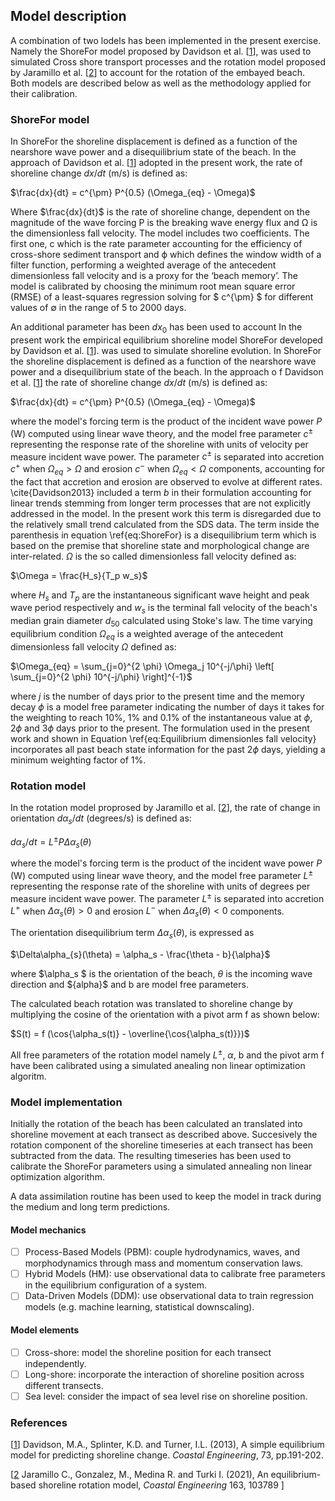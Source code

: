 ## Model description

[](https://github.com/ShoreShop/ShoreModel_Benchmark/blob/main/submissions/ShoreFor/README.md#model-description)

A combination of two lodels has been implemented in the present exercise. Namely the ShoreFor model proposed by Davidson et al. [[1](https://doi.org/10.1016/j.coastaleng.2012.11.002)], was used to simulated Cross shore transport processes and the rotation model proposed by Jaramillo et al. [[2](https://doi.org/10.1016/j.coastaleng.2020.103789)] to account for the rotation of the embayed beach. Both models are described below as well as the methodology applied for their calibration.

### ShoreFor model

In ShoreFor the shoreline displacement is defined as a function of the nearshore wave power and a disequilibrium state of the beach. In the approach of Davidson et al. [[1](https://doi.org/10.1016/j.coastaleng.2012.11.002)] adopted in the present work, the rate of shoreline change $dx/dt$ (m/s) is defined as:

$\frac{dx}{dt} = c^{\pm} P^{0.5} (\Omega_{eq} - \Omega)$

Where $\frac{dx}{dt}$ is the rate of shoreline change, dependent on the magnitude of the wave forcing P is the breaking wave energy flux and  Ω  is the dimensionless fall velocity. The model includes two coefficients. The first one, c which is the rate parameter accounting for the efficiency of cross-shore sediment transport and  ϕ  which defines the window width of a filter function, performing a weighted average of the antecedent dimensionless fall velocity and is a proxy for the ‘beach memory’.  The model is calibrated by choosing the minimum root mean square error (RMSE) of a least-squares regression solving for $ c^{\pm} $ for different values of ∅ in the range of 5 to 2000 days.

An additional parameter has been $dx_0$ has been used to account
In the present work the empirical equilibrium shoreline model ShoreFor developed by Davidson et al. [[1](https://doi.org/10.1016/j.coastaleng.2012.11.002)]. was used to simulate shoreline evolution. In ShoreFor the shoreline displacement is defined as a function of the nearshore wave power and a disequilibrium state of the beach. In the approach o f Davidson et al. [[1](https://doi.org/10.1016/j.coastaleng.2012.11.002)] the rate of shoreline change $dx/dt$ (m/s) is defined as:

$\frac{dx}{dt} = c^{\pm} P^{0.5} (\Omega_{eq} - \Omega)$

where the model's forcing term is the product of the incident wave power $P$ (W) computed using linear wave theory, and the model free parameter $c^{\pm}$ representing the response rate of the shoreline with units of velocity per measure incident wave power. The parameter $c^{\pm}$ is separated into accretion $c^{+}$ when $\Omega_{eq} > \Omega$ and erosion $c^{-}$ when $\Omega_{eq} < \Omega$ components, accounting for the fact that accretion and erosion are observed to evolve at different rates. \cite{Davidson2013} included a term $b$ in their formulation accounting for linear trends stemming from longer term processes that are not explicitly addressed in the model. In the present work this term is disregarded due to the relatively small trend calculated from the SDS data. The term inside the parenthesis in equation \ref{eq:ShoreFor} is a disequilibrium term which is based on the premise that shoreline state and morphological change are inter-related. $\Omega$ is the so called dimensionless fall velocity defined as:

$\Omega = \frac{H_s}{T_p w_s}$

where $H_s$ and $T_p$ are the instantaneous significant wave height and peak wave period respectively and $w_s$ is the terminal fall velocity of the beach's median grain diameter $d_{50}$ calculated using Stoke's law. The time varying equilibrium condition $\Omega_{eq}$ is a weighted average of the antecedent dimensionless fall velocity $\Omega$ defined as:

$\Omega_{eq} =  \sum_{j=0}^{2 \phi} \Omega_j 10^{-j/\phi} \left[  \sum_{j=0}^{2 \phi} 10^{-j/\phi}  \right]^{-1}$

where $j$ is the number of days prior to the present time and the memory decay $\phi$ is a model free parameter indicating the number of days it takes for the weighting to reach 10\%, 1\% and 0.1\% of the instantaneous value at $\phi$, $2\phi$ and $3\phi$ days prior to the present. The formulation used in the present work and shown in Equation \ref{eq:Equilibrium dimensionles fall velocity} incorporates all past beach state information for the past $2\phi$ days, yielding a minimum weighting factor of 1\%.

### Rotation model

In the rotation model proprosed by Jaramillo et al. [[2](https://doi.org/10.1016/j.coastaleng.2020.103789)], the rate of change in orientation  $d\alpha_s/dt$ (degrees/s) is defined as:

$d\alpha_s/dt = L^{\pm} P  \Delta\alpha_{s}(\theta)$

where the model's forcing term is the product of the incident wave power $P$ (W) computed using linear wave theory, and the model free parameter $L^{\pm}$ representing the response rate of the shoreline with units of degrees per measure incident wave power. The parameter $L^{\pm}$ is separated into accretion $L^{+}$ when $\Delta\alpha_{s}(\theta) > 0$ and erosion $L^{-}$ when $\Delta\alpha_{s}(\theta) < 0$ components.

The orientation disequilibrium term $\Delta\alpha_{s}(\theta)$, is expressed as

$\Delta\alpha_{s}(\theta) = \alpha_s - \frac{\theta - b}{\alpha}$

where $\alpha_s $ is the orientation of the beach, $\theta$ is the incoming wave direction and $\{alpha}$ and b are model free parameters.

The calculated beach rotation was translated to shoreline change by multiplying the cosine of the orientation with a pivot arm f as shown below:

$S(t) = f  (\cos{\alpha_s(t)} - \overline{\cos{\alpha_s(t)}})$

All free parameters of the rotation model namely  $L^{\pm}$, $\alpha$, b and the pivot arm f have been calibrated using a simulated anealing non linear optimization algoritm.

### Model implementation

Initially the rotation of the beach has been calculated an translated into shoreline movement at each transect as described above. Succesively the rotation component of the shoreline timeseries at each transect has been subtracted from the data. The resulting timeseries has been used to calibrate the ShoreFor parameters using a simulated annealing non linear optimization algorithm.

A data assimilation routine has been used to keep the model in track during the medium and long term predictions.

#### Model mechanics
- [ ] Process-Based Models (PBM): couple hydrodynamics, waves, and morphodynamics through mass and momentum conservation laws.
- [ ] Hybrid Models (HM): use observational data to calibrate free parameters in the equilibrium configuration of a system.
- [ ] Data-Driven Models (DDM): use observational data to train regression models (e.g. machine learning, statistical downscaling).
#### Model elements
- [ ] Cross-shore: model the shoreline position for each transect independently.
- [ ] Long-shore: incorporate the interaction of shoreline position across different transects.
- [ ] Sea level: consider the impact of sea level rise on shoreline position.

### References

[](https://github.com/ShoreShop/ShoreModel_Benchmark/blob/main/submissions/ShoreFor/README.md#references)

[[1](https://doi.org/10.1016/j.coastaleng.2012.11.002)] Davidson, M.A., Splinter, K.D. and Turner, I.L. (2013), A simple equilibrium model for predicting shoreline change.  _Coastal Engineering_, 73, pp.191-202.  

[[2](https://doi.org/10.1016/j.coastaleng.2020.103789) Jaramillo C., Gonzalez, M., Medina R. and Turki I.  (2021), An equilibrium-based shoreline rotation model, _Coastal Engineering_ 163, 103789 ]
